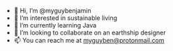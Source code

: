 - 👋 Hi, I’m @myguybenjamin
- 👀 I’m interested in sustainable living
- 🌱 I’m currently learning Java
- 💞️ I’m looking to collaborate on an earthship designer
- 📫 You can reach me at myguyben@protonmail.com

<!---
myguybenjamin/myguybenjamin is a ✨ special ✨ repository because its `README.md` (this file) appears on your GitHub profile.
You can click the Preview link to take a look at your changes.
--->
